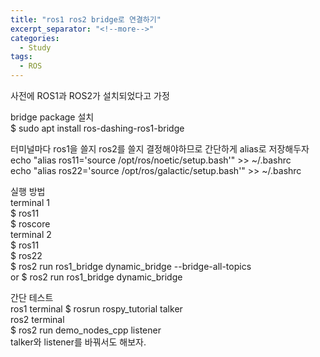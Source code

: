 ```yaml
---
title: "ros1 ros2 bridge로 연결하기"
excerpt_separator: "<!--more-->"
categories:
  - Study
tags:
  - ROS
---
```


사전에 ROS1과 ROS2가 설치되었다고 가정

bridge package 설치  
$ sudo apt install ros-dashing-ros1-bridge

터미널마다 ros1을 쓸지 ros2를 쓸지 결정해야하므로 간단하게 alias로 저장해두자  
echo "alias ros11='source /opt/ros/noetic/setup.bash'" >> ~/.bashrc  
echo "alias ros22='source /opt/ros/galactic/setup.bash'" >> ~/.bashrc

실행 방법  
terminal 1  
$ ros11  
$ roscore  
terminal 2  
$ ros11  
$ ros22  
$ ros2 run ros1_bridge dynamic_bridge --bridge-all-topics  
or
$ ros2 run ros1_bridge dynamic_bridge

간단 테스트  
ros1 terminal
$ rosrun rospy_tutorial talker  
ros2 terminal  
$ ros2 run demo_nodes_cpp listener  
talker와 listener를 바꿔서도 해보자.
